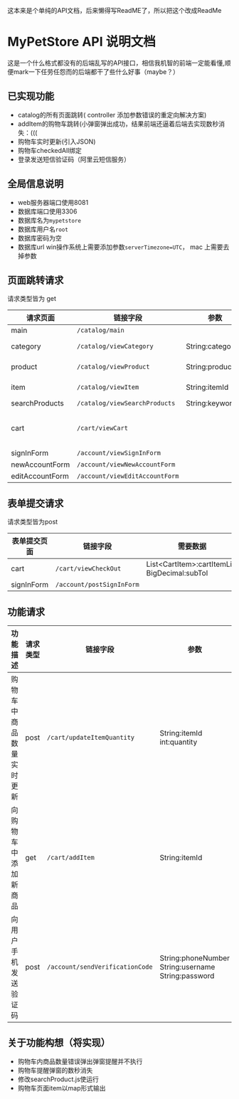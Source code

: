 这本来是个单纯的API文档，后来懒得写ReadME了，所以把这个改成ReadMe
# MyPetStore API 说明文档
这是一个什么格式都没有的后端乱写的API接口，相信我机智的前端一定能看懂,顺便mark一下任劳任怨而的后端都干了些什么好事（maybe？）
## 已实现功能
- catalog的所有页面跳转( controller 添加参数错误的重定向解决方案)
- addItem的购物车跳转(小弹窗弹出成功，结果前端还逼着后端去实现数秒消失：(((
- 购物车实时更新(引入JSON)
- 购物车checkedAll绑定
- 登录发送短信验证码（阿里云短信服务）


## 全局信息说明
- web服务器端口使用8081
- 数据库端口使用3306
- 数据库名为`mypetstore`
- 数据库用户名`root`
- 数据库密码为空
- 数据库url win操作系统上需要添加参数`serverTimezone=UTC`， mac 上需要去掉参数


## 页面跳转请求

请求类型皆为 get

|请求页面|链接字段|参数|需要数据|表单提交|
|--- |---|---|---|---|
|main|`/catalog/main`||||
|category|`/catalog/viewCategory`|String:categoryId|Category:category List\<Product\>productList||
|product|`/catalog/viewProduct`|String:productId|Product:product List\<Item\>itemList||
|item|`/catalog/viewItem`|String:itemId|Item:item Product:product int:itemQuantity||
|searchProducts|`/catalog/viewSearchProducts`|String:keyword|List\<Product\>:productList||
|cart|`/cart/viewCart`||Cart:cart int:cartItemNumber List\<CartItem\>cartItemList BigDecimal:subTol |`/cart/viewCheckOut`|
|signInForm|`/account/viewSignInForm`||||
|newAccountForm|`/account/viewNewAccountForm`||||
|editAccountForm|`/account/viewEditAccountForm`||||

## 表单提交请求
请求类型皆为post

|表单提交页面|链接字段|需要数据|
|---|---|---|
|cart|`/cart/viewCheckOut`|List\<CartItem\>:cartItemList BigDecimal:subTol|
|signInForm|`/account/postSignInForm`||

## 功能请求
|功能描述|请求类型|链接字段|参数|返回数据（JSON格式）|
|---|---|---|---|---|
|购物车中商品数量实时更新|post|`/cart/updateItemQuantity`|String:itemId int:quantity|int:quantity BigDecimal:totCost BigDecimal:subTol|
|向购物车中添加新商品|get|`/cart/addItem`|String:itemId||
|向用户手机发送验证码|post|`/account/sendVerificationCode`|String:phoneNumber String:username String:password||

## 关于功能构想（将实现）
- 购物车内商品数量错误弹出弹窗提醒并不执行
- 购物车提醒弹窗的数秒消失
- 修改searchProduct.js使运行
- 购物车页面item以map形式输出



